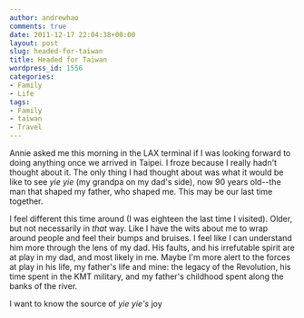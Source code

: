 ```yaml
---
author: andrewhao
comments: true
date: 2011-12-17 22:04:38+00:00
layout: post
slug: headed-for-taiwan
title: Headed for Taiwan
wordpress_id: 1556
categories:
- Family
- Life
tags:
- Family
- taiwan
- Travel
---
```


Annie asked me this morning in the LAX terminal if I was looking forward to doing anything once we arrived in Taipei. I froze because I really hadn't thought about it. The only thing I had thought about was what it would be like to see _yie yie_ (my grandpa on my dad's side), now 90 years old--the man that shaped my father, who shaped me. This may be our last time together.

I feel different this time around (I was eighteen the last time I visited). Older, but not necessarily in _that_ way. Like I have the wits about me to wrap around people and feel their bumps and bruises. I feel like I can understand him more through the lens of my dad. His faults, and his irrefutable spirit are at play in my dad, and most likely in me. Maybe I'm more alert to the forces at play in his life, my father's life and mine: the legacy of the Revolution, his time spent in the KMT military, and my father's childhood spent along the banks of the river.

I want to know the source of _yie yie's_ joy

